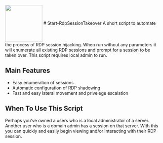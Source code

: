 <img alte="Pyrrh1c" src="https://user-images.githubusercontent.com/44352871/108849753-86ba9200-75b0-11eb-9502-b8dc2e52445c.jpg" width="120" height="120" align="center">
# Start-RdpSessionTakeover
A short script to automate the process of RDP session hijacking.
When run without any parameters it will enumerate all existing RDP sessions and prompt for a session to be taken over.
This script requires local admin to run.

## Main Features
* Easy enumeration of sessions
* Automatic configuration of RDP shadowing
* Fast and easy lateral movement and privelege escalation 

## When To Use This Script
Perhaps you've owned a users who is a local administrator of a server. Another user who is a domain admin has a session on that server. With this you can quickly and easily begin viewing and/or interacting with their RDP session.
